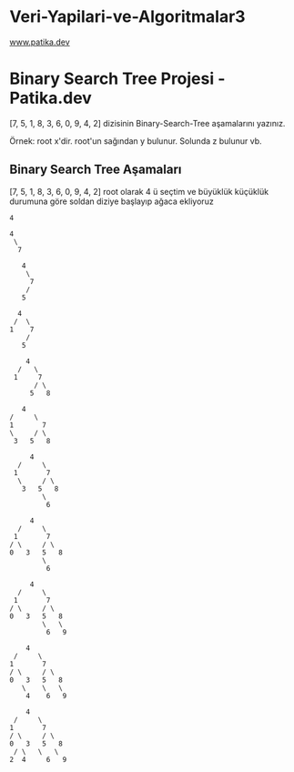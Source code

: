 # Veri-Yapilari-ve-Algoritmalar3
 www.patika.dev
# Binary Search Tree Projesi - Patika.dev
[7, 5, 1, 8, 3, 6, 0, 9, 4, 2] dizisinin Binary-Search-Tree aşamalarını yazınız.

Örnek: root x'dir. root'un sağından y bulunur. Solunda z bulunur vb.
## Binary Search Tree Aşamaları
[7, 5, 1, 8, 3, 6, 0, 9, 4, 2] root olarak 4 ü seçtim ve büyüklük küçüklük durumuna göre soldan diziye başlayıp ağaca ekliyoruz 
 ```
 4
 ```
 ```
 4
  \
   7
 ```
  ```
     4
      \
       7
      /
     5
 ```
   ```
     4
    /  \
   1    7
       /
      5
 ```
  ```
      4
    /   \
   1     7
        / \
       5   8
 ```
   ```
      4
   /     \
  1       7
   \     / \
    3   5   8
 ```
 ```
      4
   /     \
  1       7
   \     / \
    3   5   8
         \
          6
  ```
 ```
      4
   /     \
  1       7
 / \     / \
0   3   5   8
         \
          6
  ```
 ```
      4
   /     \
  1       7
 / \     / \
0   3   5   8
         \   \
          6   9
   ```
   
  ```
      4
   /     \
  1       7
 / \     / \
0   3   5   8
     \    \   \
      4    6   9
  ```
  ```
      4
   /     \
  1       7
 / \     / \
0   3   5   8
   / \   \   \
  2  4     6   9
  ```

